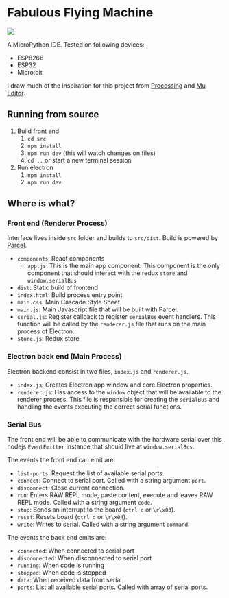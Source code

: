 # Fabulous Flying Machine

![](https://i.imgur.com/iwiqVjJ.png)

A MicroPython IDE. Tested on following devices:

- ESP8266
- ESP32
- Micro:bit

I draw much of the inspiration for this project from [Processing](https://processing.org) and [Mu Editor](https://codewith.mu/).

## Running from source

1. Build front end
	1. `cd src`
	1. `npm install`
	1. `npm run dev` (this will watch changes on files)
	1. `cd ..` or start a new terminal session
1. Run electron
	1. `npm install`
	1. `npm run dev`

## Where is what?

### Front end (Renderer Process)

Interface lives inside `src` folder and builds to `src/dist`. Build is powered by [Parcel](https://parceljs.org/).

- `components`: React components
	- `app.js`: This is the main app component. This component is the only component that should interact with the redux `store` and `window.serialBus`
- `dist`: Static build of frontend
- `index.html`: Build process entry point
- `main.css`: Main Cascade Style Sheet
- `main.js`: Main Javascript file that will be built with Parcel.
- `serial.js`: Register callback to register `serialBus` event handlers. This function will be called by the `renderer.js` file that runs on the main process of Electron.
- `store.js`: Redux store

### Electron back end (Main Process)

Electron backend consist in two files, `index.js` and `renderer.js`.

- `index.js`: Creates Electron app window and core Electron properties.
- `renderer.js`: Has access to the `window` object that will be available to the renderer process. This file is responsible for creating the `serialBus` and handling the events executing the correct serial functions.

### Serial Bus

The front end will be able to communicate with the hardware serial over this nodejs `EventEmitter` instance that should live at `window.serialBus`.

The events the front end can emit are:
- `list-ports`: Request the list of available serial ports.
- `connect`: Connect to serial port. Called with a string argument `port`.
- `disconnect`: Close current connection.
- `run`: Enters RAW REPL mode, paste content, execute and leaves RAW REPL mode. Called with a string argument `code`.
- `stop`: Sends an interrupt to the board (`ctrl c` or `\r\x03`).
- `reset`: Resets board (`ctrl d` or `\r\x04`).
- `write`: Writes to serial. Called with a string argument `command`.

The events the back end emits are:
- `connected`: When connected to serial port
- `disconnected`: When disconnected to serial port
- `running`: When code is running
- `stopped`: When code is stopped
- `data`: When received data from serial
- `ports`: List all available serial ports. Called with array of serial ports.
